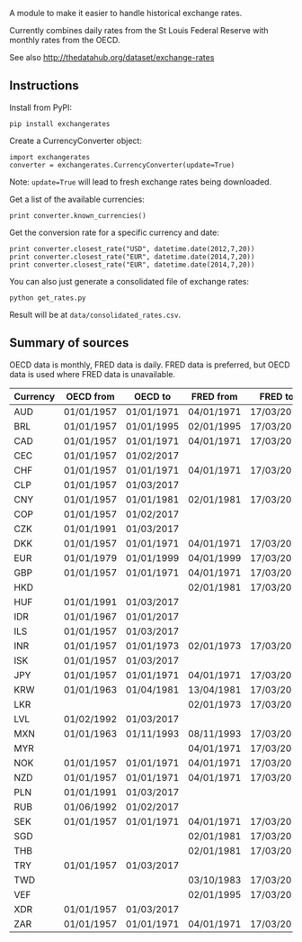 A module to make it easier to handle historical exchange rates.

Currently combines daily rates from the St Louis Federal Reserve with monthly rates from the OECD.

See also <http://thedatahub.org/dataset/exchange-rates>

## Instructions

Install from PyPI:

    pip install exchangerates

Create a CurrencyConverter object:

    import exchangerates
    converter = exchangerates.CurrencyConverter(update=True)
    
Note: `update=True` will lead to fresh exchange rates being downloaded.

Get a list of the available currencies:

    print converter.known_currencies()
    
Get the conversion rate for a specific currency and date:
    
    print converter.closest_rate("USD", datetime.date(2012,7,20))
    print converter.closest_rate("EUR", datetime.date(2014,7,20))
    print converter.closest_rate("EUR", datetime.date(2014,7,20))

You can also just generate a consolidated file of exchange rates:

    python get_rates.py

Result will be at `data/consolidated_rates.csv`.

## Summary of sources

OECD data is monthly, FRED data is daily. FRED data is preferred, but OECD data is used where FRED data is unavailable.

Currency | OECD from | OECD to | FRED from | FRED to
-------- | --------- | ------- | --------- | ----------
AUD | 01/01/1957 | 01/01/1971 | 04/01/1971 | 17/03/2017
BRL | 01/01/1957 | 01/01/1995 | 02/01/1995 | 17/03/2017
CAD | 01/01/1957 | 01/01/1971 | 04/01/1971 | 17/03/2017
CEC | 01/01/1957 | 01/02/2017 |  | 
CHF | 01/01/1957 | 01/01/1971 | 04/01/1971 | 17/03/2017
CLP | 01/01/1957 | 01/03/2017 |  | 
CNY | 01/01/1957 | 01/01/1981 | 02/01/1981 | 17/03/2017
COP | 01/01/1957 | 01/02/2017 |  | 
CZK | 01/01/1991 | 01/03/2017 |  | 
DKK | 01/01/1957 | 01/01/1971 | 04/01/1971 | 17/03/2017
EUR | 01/01/1979 | 01/01/1999 | 04/01/1999 | 17/03/2017
GBP | 01/01/1957 | 01/01/1971 | 04/01/1971 | 17/03/2017
HKD |  |  | 02/01/1981 | 17/03/2017
HUF | 01/01/1991 | 01/03/2017 |  | 
IDR | 01/01/1967 | 01/01/2017 |  | 
ILS | 01/01/1957 | 01/03/2017 |  | 
INR | 01/01/1957 | 01/01/1973 | 02/01/1973 | 17/03/2017
ISK | 01/01/1957 | 01/03/2017 |  | 
JPY | 01/01/1957 | 01/01/1971 | 04/01/1971 | 17/03/2017
KRW | 01/01/1963 | 01/04/1981 | 13/04/1981 | 17/03/2017
LKR |  |  | 02/01/1973 | 17/03/2017
LVL | 01/02/1992 | 01/03/2017 |  | 
MXN | 01/01/1963 | 01/11/1993 | 08/11/1993 | 17/03/2017
MYR |  |  | 04/01/1971 | 17/03/2017
NOK | 01/01/1957 | 01/01/1971 | 04/01/1971 | 17/03/2017
NZD | 01/01/1957 | 01/01/1971 | 04/01/1971 | 17/03/2017
PLN | 01/01/1991 | 01/03/2017 |  | 
RUB | 01/06/1992 | 01/02/2017 |  | 
SEK | 01/01/1957 | 01/01/1971 | 04/01/1971 | 17/03/2017
SGD |  |  | 02/01/1981 | 17/03/2017
THB |  |  | 02/01/1981 | 17/03/2017
TRY | 01/01/1957 | 01/03/2017 |  | 
TWD |  |  | 03/10/1983 | 17/03/2017
VEF |  |  | 02/01/1995 | 17/03/2017
XDR | 01/01/1957 | 01/03/2017 |  | 
ZAR | 01/01/1957 | 01/01/1971 | 04/01/1971 | 17/03/2017
